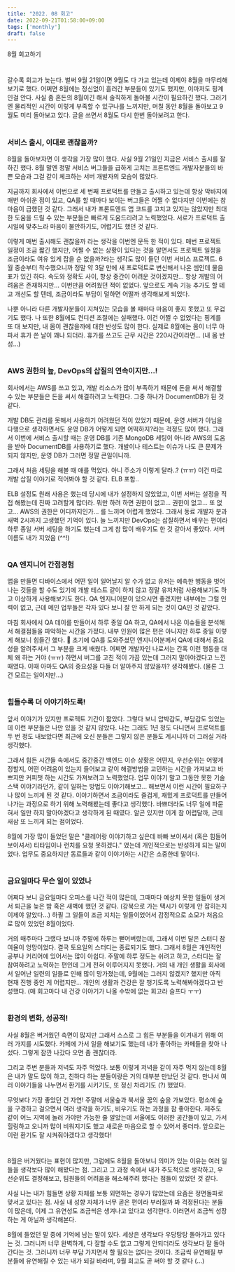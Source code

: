 ```yaml
---
title: "2022. 08 회고"
date: 2022-09-21T01:58:00+09:00
tags: ['monthly']
draft: false
---
```

8월 회고하기
<!--more--> 

#
갈수록 회고가 늦는다. 벌써 9월 21일이면 9월도 다 가고 있는데 이제야 8월을 마무리해보기로 했다. 어쩌면 8월에는 정신없이 흘러간 부분들이 있기도 했지만, 이마저도 핑계인걸 안다.
사실 좀 혼돈의 8월이긴 해서 솔직하게 돌아볼 시간이 필요하긴 했다. 그러기엔 물리적인 시간이 이렇게 부족할 수 있구나를 느끼지만, 며칠 동안 8월을 돌아보고 9월도 미리 돌아보고 있다. 글을 쓰면서 8월도 다시 한번 돌아보려고 한다.




#
### 서비스 출시, 이대로 괜찮을까?
8월을 돌아보자면 이 생각을 가장 많이 했다. 
사실 9월 21일인 지금은 서비스 출시를 잘 하긴 했다. 
8월 말엔 정말 서비스 버그들을 급하게 고치는 프론트엔드 개발자분들의 바쁜 모습과 그걸 같이 체크하는 서버 개발자의 모습이 많았다.

지금까지 회사에서 이번으로 세 번째 프로덕트를 만들고 출시하고 있는데 항상 막바지에 매번 아쉬운 점이 있고, QA를 할 때마다 보이는 버그들은 어쩔 수 없다지만 이번에는 참 마음이 급했던 것 같다. 
그래서 내가 프론트엔드 앱 코드를 고치고 있지는 않았지만 최대한 도움을 드릴 수 있는 부분들은 빠르게 도움드리려고 노력했었다. 
서로가 프로덕트 출시일에 맞추느라 마음이 불안하기도, 어렵기도 했던 것 같다.

이렇게 매번 출시해도 괜찮을까 라는 생각을 이번엔 문득 한 적이 있다. 
매번 프로젝트 일정이 조금 짧긴 했지만, 어쩔 수 없는 상황이 있다는 것을 알면서도 프로젝트 일정을 조금이라도 여유 있게 잡을 순 없을까?라는 생각도 많이 들던 이번 서비스 프로젝트. 
6월 중순부터 착수했으니까 정말 약 3달 만에 새 프로덕트로 변신해서 나온 셈인데 물음표가 있긴 하다. 
속도와 정확도 사이, 항상 중간이 어려운 것이겠지만... 항상 개발의 어려움은 존재하지만... 이번만큼 어려웠던 적이 없었다. 
앞으로도 계속 기능 추가도 할 테고 개선도 할 텐데, 조금이라도 부담이 덜하면 어떨까 생각해보게 되었다. 

나뿐 아니라 다른 개발자분들이 지쳐있는 모습을 볼 때마다 마음이 좋지 못했고 또 무겁기도 했다. 
나 또한 8월에도 컨디션 조절에는 실패했다. 
이건 어쩔 수 없었다는 핑계를 또 대 보지만, 내 몸이 괜찮을까에 대한 반성도 많이 한다. 
실제로 8월에는 몸이 너무 아파서 휴가 쓴 날이 꽤나 되더라. 
휴가를 쓰고도 근무 시간은 220시간이라면... (내 몸 반성...)


#
### AWS 권한의 늪, DevOps의 삽질의 연속이지만...!
회사에서는 AWS를 쓰고 있고, 개발 리소스가 많이 부족하기 때문에 돈을 써서 해결할 수 있는 부분들은 돈을 써서 해결하려고 노력한다. 
그중 하나가 DocumentDB가 된 것 같다.

개발 DB도 관리를 못해서 사용하기 어려웠던 적이 있었기 때문에, 운영 서버가 아님을 다행으로 생각하면서도 운영 DB가 어떻게 되면 어떡하지?라는 걱정도 많이 했다. 
그래서 이번에 서비스 출시할 때는 운영 DB를 기존 MongoDB 세팅이 아니라 AWS의 도움을 받아 DocumentDB를 사용하기로 했다. 
개발이나 테스트는 이슈가 나도 큰 문제가 되지 않지만, 운영 DB가 그러면 정말 큰일이니까.

그래서 처음 세팅을 해볼 때 애를 먹었다. 
아니 주소가 이렇게 달라..? (ㅠㅠ) 이건 따로 개발 삽질 이야기로 적어봐야 할 것 같다. 
ELB 포함..

ELB 설정도 원래 사용은 했는데 당시에 내가 설정하지 않았었고, 이번 서버는 설정을 직접 해봤는데 진짜 고려할게 많더라. 
뭐만 하려 하면 권한이 없고... 권한이 없고... 또 없고... AWS의 권한은 어디까지인가... 를 느끼며 어렵게 했었다. 
그래서 동료 개발자 분과 새벽 2시까지 고생했던 기억이 있다. 
늘 느끼지만 DevOps는 삽질하면서 배우는 편이라 하루 종일 서버 세팅을 하기도 했는데 그게 참 많이 배우기도 한 것 같아서 좋았다. 
서버 이름도 내가 지었음 (^^!)


#
### QA 엔지니어 간접경험
앱을 만들면 디바이스에서 어떤 일이 일어날지 알 수가 없고 유저는 예측한 행동을 벗어나는 것들을 할 수도 있기에 개발 테스트 같이 하지 않고 정말 유저처럼 사용해보기도 하고 이상하게 사용해보기도 한다. 
QA 엔지니어분이 있으시면 좋겠지만 내부에는 그럴 인력이 없고, 근데 메인 업무들은 각자 있다 보니 잘 안 하게 되는 것이 QA인 것 같았다.

마침 회사에서 QA 데이를 만들어서 하루 종일 QA 하고, QA에서 나온 이슈들을 분석해서 해결점들을 파악하는 시간을 가졌다. 
내부 인원이 많은 편은 아니지만 하루 종일 이렇게 해보니 힘들긴 했다. 🥲 
초기에 QA를 도와주셨던 엔지니어분께서 QA에 대해서 중요성을 알려주셔서 그 부분을 크게 배웠다. 
어쩌면 개발자인 나로서는 간혹 이런 행동을 대체 왜 하는 거야 (ㅠㅠ) 하면서 버그를 고친 적이 가끔 있는데 그러지 말아야겠다고 느낀 때였다. 
이때 아마도 QA의 중요성을 다들 더 알아주지 않았을까? 생각해봤다. (물론 그건 모르는 일이지만...)



#
### 힘들수록 더 이야기하도록!
앞서 이야기가 있지만 프로젝트 기간이 짧았다. 
그렇다 보니 압박감도, 부담감도 있었는데 이런 부분들은 나만 있을 것 같지 않았다. 
나는 그래도 1년 정도 다니면서 프로덕트를 두 번 정도 내보았다면 최근에 오신 분들은 그렇지 않은 분들도 계시니까 더 그러실 거라 생각했다.

그래서 힘든 시간들 속에서도 중간중간 백엔드 이슈 상황은 어떤지, 우선순위는 어떻게 정할지, 어떤 어려움이 있는지 들어보고 같이 해결방법을 고민하는 시간을 가져보고 바쁘지만 커피챗 하는 시간도 가져보려고 노력했었다. 
업무 이야기 말고 그동안 못한 기술 스택 이야기라던가, 같이 일하는 방법도 이야기해보고... 해보면서 이런 시간이 필요하구나 많이 느끼게 된 것 같다. 
이야기하면서 조금이라도 즐겁게, 재밌게 프로덕트를 만들어나가는 과정으로 하기 위해 노력해봤는데 좋다고 생각했다. 
바쁘더라도 너무 일에 파묻혀서 일만 하지 말아야겠다고 생각하게 된 때였다. 
알곤 있지만 이게 참 어렵달까, 근데 새삼 또 느끼게 되는 점이었다.  

8월에 가장 많이 들었던 말은 "클레어랑 이야기하고 싶은데 바빠 보이셔서 (혹은 힘들어 보이셔서) 티타임이나 런치를 요청 못하겠다." 였는데 개인적으로는 반성하게 되는 말이었다. 
업무도 중요하지만 동료들과 같이 이야기하는 시간은 소중한데 말이다.


#
### 금요일마다 무슨 일이 있었나
어쩌다 보니 금요일마다 오피스를 나간 적이 많은데, 그때마다 예상치 못한 일들이 생겨서 퇴근을 늦은 밤 혹은 새벽에 했던 것 같다. 
(강북으로 가는 택시가 이렇게 안 잡히는지 이제야 알았다...) 
하필 그 일들이 조금 지치는 일들이었어서 감정적으로 소모가 처음으로 많이 있었던 8월이었다.

거의 매주마다 그랬다 보니까 주말에 하루는 뻗어버렸는데, 그래서 이번 달은 스터디 참여율이 엉망이었다. 
결국 토요일의 스터디는 종료되기도 했다. 
그래서 8월은 개인적인 공부나 커리어에 있어서는 많이 아쉽다. 
주말에 하루 정도는 쉬려고 하고, 스터디는 잘 참여하려고 노력하는 편인데 그게 전혀 이루어지지 못했다. 
거의 내 개인 생활을 회사에서 일어난 일련의 일들로 인해 많이 망가졌는데, 9월에는 그러지 않겠지? 했지만 아직 현재 진행 중인 게 어렵지만... 
개인의 생활과 건강은 잘 챙기도록 노력해봐야겠다고 반성했다. (매 회고마다 내 건강 이야기가 나올 수밖에 없는 회고라 슬프다 ㅜㅜ)



#
### 환경의 변화, 성공적!
사실 8월은 버거웠던 측면이 많지만 그래서 스스로 그 힘든 부분들을 이겨내기 위해 여러 가지를 시도했다. 
카페에 가서 일을 해보기도 했는데 내가 좋아하는 카페들을 찾아 나섰다. 
그렇게 잠깐 나갔다 오면 좀 괜찮더라.

그리고 주변 분들과 저녁도 자주 먹었다. 
보통 이렇게 저녁을 같이 자주 먹지 않는데 8월은 내가 말도 많이 하고, 친하다 하는 분들이랑은 거의 대부분 만났던 것 같다. 
만나서 여러 이야기들을 나누면서 환기를 시키기도, 또 정신 차리기도 (?) 했었다.

무엇보다 가장 좋았던 건 자연! 주말에 서울숲과 북서울 꿈의 숲을 가보았다. 
평소에 숲을 구경하고 걸으면서 여러 생각을 하기도, 비우기도 하는 과정을 참 좋아한다. 
제주도 같이 어느 지역에 놀러 가야만 가능한 줄 알았는데 서울에도 이러한 공간들이 있고, 가서 힐링하고 오니까 많이 비워지기도 했고 새로운 마음으로 할 수 있어서 좋더라. 
앞으로는 이런 환기도 잘 시켜줘야겠다고 생각했다!


#
8월은 버거웠다는 표현이 많지만, 그럼에도 8월을 돌아보니 의미가 있는 이유는 여러 일들을 생각보다 많이 해봤다는 점. 
그리고 그 과정 속에서 내가 주도적으로 생각하고, 우선순위도 결정해보고, 팀원들의 어려움을 해소해주려 했다는 점들이 있었던 것 같다.

사실 나는 내가 힘들면 상황 자체를 보통 외면하는 경우가 많았는데 요즘은 정면돌파로 맞서고 있다는 점. 
사실 내 성향 자체가 너무 곧은 편이라 부러질까 봐 걱정된다는 분들이 많은데, 이제 그 유연성도 조금씩은 생겨나고 있다고 생각한다. 
이러면서 조금씩 성장하는 게 아닐까 생각해본다.

8월에 들었던 말 중에 기억에 남는 말이 있다. 
세상은 생각보다 우당탕탕 돌아가고 있다는 것. 그러니까 너무 완벽하게, 다 잘할 수도 없고 그렇게 안되더라도 생각보다 잘 돌아간다는 것. 
그러니까 너무 부담 가지면서 할 필요는 없다는 것이다. 
조금씩 유연해질 부분들에 유연해질 수 있는 내가 되길 바라며, 9월 회고도 곧 써야 할 것 같다 (...)